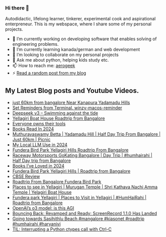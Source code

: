 ### Hi there 👋

<!--
**sukhbinder/sukhbinder** is a ✨ _special_ ✨ repository because its `README.md` (this file) appears on your GitHub profile.
-->

Autodidactic, lifelong learner, tinkerer, experimental cook and aspirational enterpreneur. This is my webspace, where I share some of my personal projects. 

- 🔭 I’m currently working on developing software that enables solving of engineering problems.
- 🌱 I’m currently learning kanada/german and web development
- 👯 I’m looking to collaborate on my personal projects
- 💬 Ask me about python, helping kids study etc.
- 📫 How to reach me: [aerogeek](http://www.twitter.com/aerogeek)
- ⚡ [Read a random post from my blog](https://sukhbinder.wordpress.com/?random)

## My Latest Blog posts and Youtube Videos.
<!-- BLOG-POST-LIST:START -->
- [just 60km from bangalore Near Kanapura Yadamadu Hills](https://www.youtube.com/watch?v=Gtfxrgx3OG8)
- [Set Reminders from Terminal. winzy-macos-reminder](https://sukhbinder.wordpress.com/2025/01/18/set-reminders-from-terminal-winzy-macos-reminder/)
- [Deepseek v3 – Swimming against the tide](https://sukhbinder.wordpress.com/2025/01/17/deepseek-v3-swimming-against-the-tide/)
- [Yellagiri Boat House Roadtrip from Bangalore](https://www.youtube.com/watch?v=0XmIZc0iO7Q)
- [Everyone owns their tools](https://sukhbinder.wordpress.com/2025/01/16/everyone-owns-their-tools/)
- [Books Read In 2024](https://sukhbinder.wordpress.com/2025/01/13/books-read-in-2024/)
- [Muthurayaswamy Betta | Yadamadu Hill | Half Day Trip From Bangalore | Just 60km  | Picnic](https://www.youtube.com/watch?v=TLJxscwraUk)
- [My Local LLM Use in 2024](https://sukhbinder.wordpress.com/2025/01/11/my-local-llm-use-in-2024/)
- [Fundera Bird Park Yellagiri Hills Roadtrip From Bangalore](https://www.youtube.com/watch?v=zTtXGFH25yA)
- [Raceway Motorsports GoKating Bangalore | Day Trip | #humhairahi | Half Day trip from Bangalore](https://www.youtube.com/watch?v=YYl2dtT5cJI)
- [Books I’ve Loved in 2024](https://sukhbinder.wordpress.com/2025/01/07/books-ive-loved-in-2024/)
- [Fundera Bird Park Yellagiri Hills | Roadtrip from Bangalore](https://www.youtube.com/watch?v=wlT-nWLSG3w)
- [CBSE Review](https://sukhbinder.wordpress.com/2025/01/06/cbse-review/)
- [Roadtrip From Bangalore Fundera Bird Park](https://www.youtube.com/watch?v=tSXUa-IRU6M)
- [Places to see in Yellagiri | Murugan Temple | Shri Kathava Nachi Amma Temple | Yelagiri Boat House](https://www.youtube.com/watch?v=e6aos4C9rMo)
- [Fundera park Yellagiri | Places to Visit in Yellagiri | #HumHaiRahi | Roadtrip from Bangalore](https://www.youtube.com/watch?v=tBsfyabHo18)
- [OpenAI’s o3 model: is this AGI](https://sukhbinder.wordpress.com/2024/12/21/openais-o3-model-is-this-agi/)
- [Bouncing Back: Revamped and Ready: ScreenRecord 1.1.0 Has Landed](https://sukhbinder.wordpress.com/2024/12/20/bouncing-back-revamped-and-ready-screenrecord-1-1-0-has-landed/)
- [Going towards Sasihithlu Beach #mangalore #kiasonet #roadtrip #humhairahi #haryanivi](https://www.youtube.com/watch?v=NRaC1rJUGbw)
- [TIL: Interrupting a Python ctypes call with Ctrl-C](https://sukhbinder.wordpress.com/2024/12/17/til-interrupting-a-python-ctypes-call-with-ctrl-c/)
<!-- BLOG-POST-LIST:END -->
